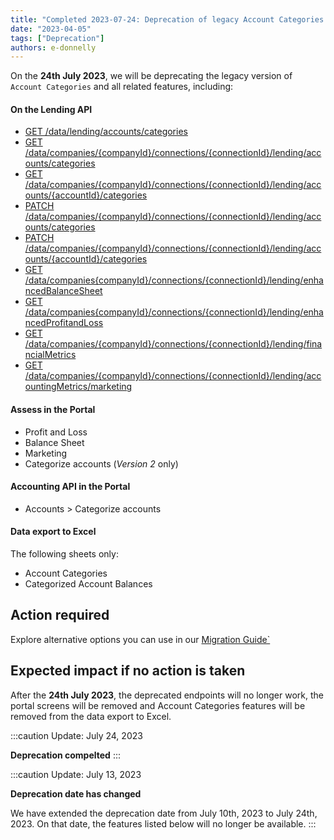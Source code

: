 ```yaml
---
title: "Completed 2023-07-24: Deprecation of legacy Account Categories and related features in Assess"
date: "2023-04-05"
tags: ["Deprecation"]
authors: e-donnelly
---
```


On the **24th July 2023**, we will be deprecating the legacy version of  `Account Categories` and all related features, including:

<!--truncate-->

#### On the Lending API

- [GET /data/lending/accounts/categories](/assess-api#/operations/list-available-account-categories)
- [GET /data/companies/{companyId}/connections/{connectionId}/lending/accounts/categories](/assess-api#/operations/list-accounts-categories)
- [GET /data/companies/{companyId}/connections/{connectionId}/lending/accounts/{accountId}/categories](/assess-api#/operations/get-account-category)
- [PATCH /data/companies/{companyId}/connections/{connectionId}/lending/accounts/categories](/assess-api#/operations/update-accounts-categories)
- [PATCH /data/companies/{companyId}/connections/{connectionId}/lending/accounts/{accountId}/categories](/assess-api#/operations/update-account-category)
- [GET /data/companies{companyId}/connections/{connectionId}/lending/enhancedBalanceSheet](/assess-api#/operations/get-enhanced-balance-sheet)
- [GET /data/companies{companyId}/connections/{connectionId}/lending/enhancedProfitandLoss](/assess-api#/operations/get-enhanced-profit-and-loss)  
- [GET /data/companies/{companyId}/connections/{connectionId}/lending/financialMetrics](/assess-api#/operations/get-enhanced-financial-metrics) 
- [GET /data/companies/{companyId}/connections/{connectionId}/lending/accountingMetrics/marketing](/assess-api#/operations/get-accounting-marketing-metrics)

#### Assess in the Portal

- Profit and Loss
- Balance Sheet
- Marketing
- Categorize accounts (<i>Version 2 </i> only)

#### Accounting API in the Portal

- Accounts > Categorize accounts

#### Data export to Excel

The following sheets only:
- Account Categories
- Categorized Account Balances

## Action required

Explore alternative options you can use in our [Migration Guide`](/lending/guides/migration-guides/deprecation-account-categories)

## Expected impact if no action is taken

After the **24th July 2023**, the deprecated endpoints will no longer work, the portal screens will be removed and Account Categories features will be removed from the data export to Excel.


:::caution Update: July 24, 2023

**Deprecation compelted**
:::

:::caution Update: July 13, 2023

**Deprecation date has changed**

We have extended the deprecation date from July 10th, 2023 to July 24th, 2023. On that date, the features listed below will no longer be available.
:::